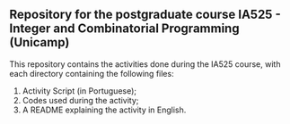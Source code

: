 ## Repository for the postgraduate course IA525 - Integer and Combinatorial Programming (Unicamp)
This repository contains the activities done during the IA525 course, with each directory containing the following files:

1. Activity Script (in Portuguese);
2. Codes used during the activity;
3. A README explaining the activity in English.

